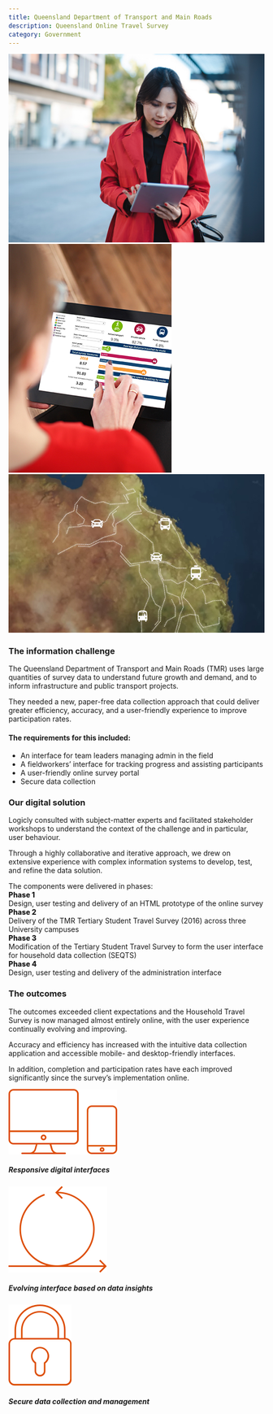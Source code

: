 ```yaml
---
title: Queensland Department of Transport and Main Roads
description: Queensland Online Travel Survey
category: Government
---
```

<div class="grid grid-cols-12">

<div class="col-span-12 project-images">
  <div class="grid grid-cols-12">
    <div class="col-span-12">
      <img src="/Projects/Images/5_Queensland_Department_of_Transport_and_Main_Roads/Queensland-Department-of-Transport-and-Main-Roads-woman-on-ipad.jpg" />
    </div>
    <div class="col-span-4">
      <img class="project-image-secondrow" src="/Projects/Images/5_Queensland_Department_of_Transport_and_Main_Roads/Queensland-Department-of-Transport-and-Main-Roads-ipad-screen.jpg" />
    </div>
    <div class="col-span-8">
      <img class="project-image-secondrow" src="/Projects/Images/5_Queensland_Department_of_Transport_and_Main_Roads/Queensland-Department-of-Transport-and-Main-Roads-map.jpg" />
    </div>
  </div>
</div>


<div class="col-span-12 lg:col-span-9 project-text lg:order-last">
<div>
<div class="project-text-h4">

### The information challenge
The Queensland Department of Transport and Main Roads (TMR) uses large quantities of survey data to understand future growth and demand, and to inform infrastructure and public transport projects.

They needed a new, paper-free data collection approach that could deliver greater efficiency, accuracy, and a user-friendly experience to improve participation rates.

#### The requirements for this included:
<div class="project-text-list">
  <ul>
    <li>An interface for team leaders managing admin in the field</li>
    <li>A fieldworkers’ interface for tracking progress and assisting participants</li>
    <li>A user-friendly online survey portal</li>
    <li>Secure data collection</li>
  </ul>
</div>

### Our digital solution
Logicly consulted with subject-matter experts and facilitated stakeholder workshops to understand the context of the challenge and in particular, user behaviour.

Through a highly collaborative and iterative approach, we drew on extensive experience with complex information systems to develop, test, and refine the data solution.

<div class="grid grid-cols-12 project-4-style">
  <div class="col-span-12">
    The components were delivered in phases:
  </div>
  <div class="col-span-3 md:col-span-2">
    <span style="font-weight:800">Phase 1</span>
  </div>
  <div class="col-span-9 md:col-span-10">
    Design, user testing and delivery of an HTML prototype of the online survey
  </div>
  <div class="col-span-3 md:col-span-2">
    <span style="font-weight:800">Phase 2</span>
  </div>
  <div class="col-span-9 md:col-span-10">
    Delivery of the TMR Tertiary Student Travel Survey (2016) across three University campuses
  </div>
  <div class="col-span-3 md:col-span-2">
    <span style="font-weight:800">Phase 3</span>
  </div>
  <div class="col-span-9 md:col-span-10">
    Modification of the Tertiary Student Travel Survey to form the user interface for household data collection (SEQTS)
  </div>
  <div class="col-span-3 md:col-span-2">
    <span style="font-weight:800">Phase 4</span>
  </div>
  <div class="col-span-9 md:col-span-10">
    Design, user testing and delivery of the administration interface
  </div>
</div>

### The outcomes
The outcomes exceeded client expectations and the Household Travel Survey is now managed almost entirely online, with the user experience continually evolving and improving.

Accuracy and efficiency has increased with the intuitive data collection application and accessible mobile- and desktop-friendly interfaces.

In addition, completion and participation rates have each improved significantly since the survey’s implementation online.

</div>
</div>
</div>


<div class="col-span-12 lg:col-span-3 icons-sidebar">
<div>
<img src="/Projects/Icons/5_Queensland_Department_of_Transport_and_Main_Roads/Responsive_digital_interfaces.svg" />

##### Responsive digital interfaces
</div>

<div>
<img src="/Projects/Icons/5_Queensland_Department_of_Transport_and_Main_Roads/Evolving_interface_based_on_data_insights.svg" />

##### Evolving interface based on data insights
</div>

<div class="icons-sidebar-last">
<img src="/Projects/Icons/5_Queensland_Department_of_Transport_and_Main_Roads/Secure_data_collection_and_management.svg" />

##### Secure data collection and management
</div>
</div>

</div>
